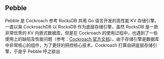 ## Pebble

Pebble 是 Cockroach  参考 RocksDB 并用 Go 语言开发的高性能 KV 存储引擎。一直以来 CockroachDB 以 RocksDB 作为底层存储引擎，虽然 RocksDB 是一款非常优秀的 KV 内嵌式数据库，但是在 Cockroach 的使用过程中，也遇到了一些使用上的缺陷及性能问题（参考：[Cockroach 官方文档](http://link.zhihu.com/?target=https%3A//www.cockroachlabs.com/blog/pebble-rocksdb-kv-store/)）。由于存储引擎是数据库中非常核心的组件，为了更好的把控核心技术，Cockroach 打算自研底层存储引擎，于是乎 Pebble 呼之欲出